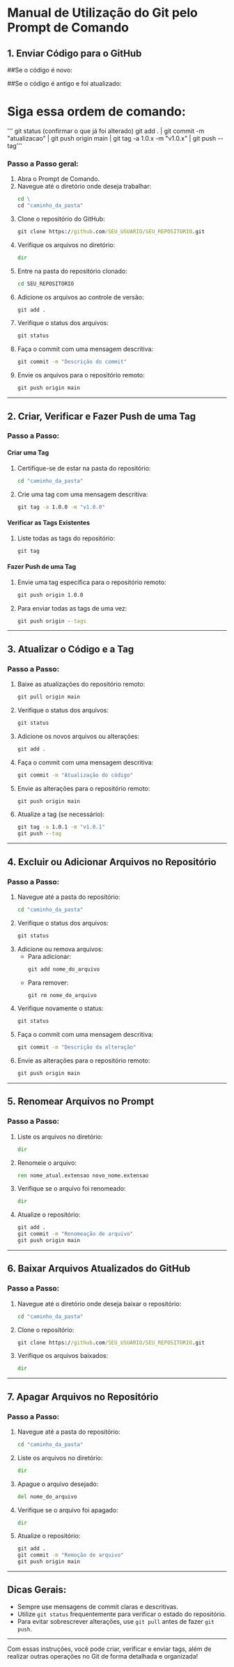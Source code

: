 
# **Manual de Utilização do Git pelo Prompt de Comando**

## **1. Enviar Código para o GitHub**
 ##Se o código é novo:

 ##Se o código é antigo e foi atualizado:
# Siga essa ordem de comando: 
''' git status (confirmar o que já foi alterado) git add . | git commit -m "atualizacao" | git push origin main | git tag -a 1.0.x -m "v1.0.x" | git push --tag'''

### **Passo a Passo geral:**
1. Abra o Prompt de Comando.
2. Navegue até o diretório onde deseja trabalhar:
   ```cmd
   cd \
   cd "caminho_da_pasta"
   ```
3. Clone o repositório do GitHub:
   ```cmd
   git clone https://github.com/SEU_USUARIO/SEU_REPOSITORIO.git
   ```
4. Verifique os arquivos no diretório:
   ```cmd
   dir
   ```
5. Entre na pasta do repositório clonado:
   ```cmd
   cd SEU_REPOSITORIO
   ```
6. Adicione os arquivos ao controle de versão:
   ```cmd
   git add .
   ```
7. Verifique o status dos arquivos:
   ```cmd
   git status
   ```
8. Faça o commit com uma mensagem descritiva:
   ```cmd
   git commit -m "Descrição do commit"
   ```
9. Envie os arquivos para o repositório remoto:
   ```cmd
   git push origin main
   ```

---

## **2. Criar, Verificar e Fazer Push de uma Tag**

### **Passo a Passo:**

#### **Criar uma Tag**
1. Certifique-se de estar na pasta do repositório:
   ```cmd
   cd "caminho_da_pasta"
   ```
2. Crie uma tag com uma mensagem descritiva:
   ```cmd
   git tag -a 1.0.0 -m "v1.0.0"
   ```

#### **Verificar as Tags Existentes**
1. Liste todas as tags do repositório:
   ```cmd
   git tag
   ```

#### **Fazer Push de uma Tag**
1. Envie uma tag específica para o repositório remoto:
   ```cmd
   git push origin 1.0.0
   ```
2. Para enviar todas as tags de uma vez:
   ```cmd
   git push origin --tags
   ```

---

## **3. Atualizar o Código e a Tag**

### **Passo a Passo:**
1. Baixe as atualizações do repositório remoto:
   ```cmd
   git pull origin main
   ```
2. Verifique o status dos arquivos:
   ```cmd
   git status
   ```
3. Adicione os novos arquivos ou alterações:
   ```cmd
   git add .
   ```
4. Faça o commit com uma mensagem descritiva:
   ```cmd
   git commit -m "Atualização do código"
   ```
5. Envie as alterações para o repositório remoto:
   ```cmd
   git push origin main
   ```
6. Atualize a tag (se necessário):
   ```cmd
   git tag -a 1.0.1 -m "v1.0.1"
   git push --tag
   ```

---

## **4. Excluir ou Adicionar Arquivos no Repositório**

### **Passo a Passo:**
1. Navegue até a pasta do repositório:
   ```cmd
   cd "caminho_da_pasta"
   ```
2. Verifique o status dos arquivos:
   ```cmd
   git status
   ```
3. Adicione ou remova arquivos:
   - Para adicionar:
     ```cmd
     git add nome_do_arquivo
     ```
   - Para remover:
     ```cmd
     git rm nome_do_arquivo
     ```
4. Verifique novamente o status:
   ```cmd
   git status
   ```
5. Faça o commit com uma mensagem descritiva:
   ```cmd
   git commit -m "Descrição da alteração"
   ```
6. Envie as alterações para o repositório remoto:
   ```cmd
   git push origin main
   ```

---

## **5. Renomear Arquivos no Prompt**

### **Passo a Passo:**
1. Liste os arquivos no diretório:
   ```cmd
   dir
   ```
2. Renomeie o arquivo:
   ```cmd
   ren nome_atual.extensao novo_nome.extensao
   ```
3. Verifique se o arquivo foi renomeado:
   ```cmd
   dir
   ```
4. Atualize o repositório:
   ```cmd
   git add .
   git commit -m "Renomeação de arquivo"
   git push origin main
   ```

---

## **6. Baixar Arquivos Atualizados do GitHub**

### **Passo a Passo:**
1. Navegue até o diretório onde deseja baixar o repositório:
   ```cmd
   cd "caminho_da_pasta"
   ```
2. Clone o repositório:
   ```cmd
   git clone https://github.com/SEU_USUARIO/SEU_REPOSITORIO.git
   ```
3. Verifique os arquivos baixados:
   ```cmd
   dir
   ```

---

## **7. Apagar Arquivos no Repositório**

### **Passo a Passo:**
1. Navegue até a pasta do repositório:
   ```cmd
   cd "caminho_da_pasta"
   ```
2. Liste os arquivos no diretório:
   ```cmd
   dir
   ```
3. Apague o arquivo desejado:
   ```cmd
   del nome_do_arquivo
   ```
4. Verifique se o arquivo foi apagado:
   ```cmd
   dir
   ```
5. Atualize o repositório:
   ```cmd
   git add .
   git commit -m "Remoção de arquivo"
   git push origin main
   ```

---

## **Dicas Gerais:**
- Sempre use mensagens de commit claras e descritivas.
- Utilize `git status` frequentemente para verificar o estado do repositório.
- Para evitar sobrescrever alterações, use `git pull` antes de fazer `git push`.

---

Com essas instruções, você pode criar, verificar e enviar tags, além de realizar outras operações no Git de forma detalhada e organizada!
